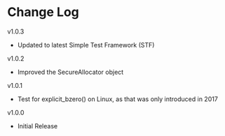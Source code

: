 # Change Log

v1.0.3

- Updated to latest Simple Test Framework (STF)

v1.0.2

- Improved the SecureAllocator object

v1.0.1

- Test for explicit_bzero() on Linux, as that was only introduced in 2017

v1.0.0

- Initial Release

